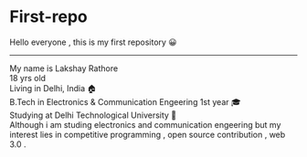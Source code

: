 # First-repo
Hello everyone , this is my first repository &#128512;
<hr>
My name is Lakshay Rathore <br>
18 yrs old <br>
Living in Delhi, India &#127968;<br>
B.Tech in Electronics & Communication Engeering 1st year &#127891;<br>
Studying at Delhi Technological University &#127979;<br>
Although i am studing electronics and communication engeering but my interest lies in competitive programming , open source contribution , web 3.0 . 
